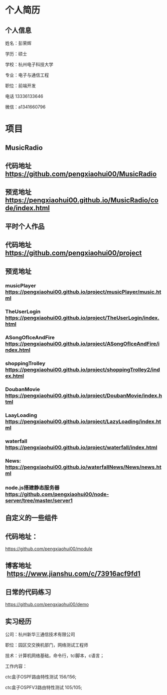 
# 个人简历
## 个人信息

姓名：彭荣辉

学历：硕士

学校：杭州电子科技大学

专业：电子与通信工程

职位：前端开发

电话 13336133646

微信：a1341660796
# 项目
## MusicRadio
## 代码地址 https://github.com/pengxiaohui00/MusicRadio
## 预览地址 https://pengxiaohui00.github.io/MusicRadio/code/index.html

## 平时个人作品
## 代码地址 https://github.com/pengxiaohui00/project

## 预览地址
###  musicPlayer https://pengxiaohui00.github.io/project/musicPlayer/music.html

### TheUserLogin https://pengxiaohui00.github.io/project/TheUserLogin/index.html

### ASongOfIceAndFire https://pengxiaohui00.github.io/project/ASongOfIceAndFire/index.html

### shoppingTrolley https://pengxiaohui00.github.io/project/shoppingTrolley2/index.html

### DoubanMovie https://pengxiaohui00.github.io/project/DoubanMovie/index.html

### LaayLoading https://pengxiaohui00.github.io/project/LazyLoading/index.html

### waterfall https://pengxiaohui00.github.io/project/waterfall/index.html

### News: https://pengxiaohui00.github.io/waterfallNews/News/news.html

### node.js搭建静态服务器 https://github.com/pengxiaohui00/node-server/tree/master/server1

## 自定义的一些组件
## 代码地址：
https://github.com/pengxiaohui00/module
## 博客地址  https://www.jianshu.com/c/73916acf9fd1
## 日常的代码练习
https://github.com/pengxiaohui00/demo
## 实习经历 
公司：杭州新华三通信技术有限公司

职位：园区交交换机部门，网络测试工程师

技术：计算机网络基础，命令行，tcl脚本，c语言；

工作内容：

ctc盒子OSPF路由特性测试 156/156;

ctc盒子OSPFV3路由特性测试 105/105;
